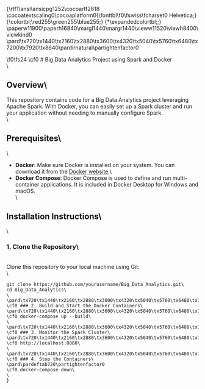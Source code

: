 {\rtf1\ansi\ansicpg1252\cocoartf2818
\cocoatextscaling0\cocoaplatform0{\fonttbl\f0\fswiss\fcharset0 Helvetica;}
{\colortbl;\red255\green255\blue255;}
{\*\expandedcolortbl;;}
\paperw11900\paperh16840\margl1440\margr1440\vieww11520\viewh8400\viewkind0
\pard\tx720\tx1440\tx2160\tx2880\tx3600\tx4320\tx5040\tx5760\tx6480\tx7200\tx7920\tx8640\pardirnatural\partightenfactor0

\f0\fs24 \cf0 # Big Data Analytics Project using Spark and Docker\
\
## Overview\
This repository contains code for a Big Data Analytics project leveraging Apache Spark. With Docker, you can easily set up a Spark cluster and run your application without needing to manually configure Spark.\
\
## Prerequisites\
\
- **Docker**: Make sure Docker is installed on your system. You can download it from the [Docker website](https://www.docker.com/get-started).\
- **Docker Compose**: Docker Compose is used to define and run multi-container applications. It is included in Docker Desktop for Windows and macOS.\
\
## Installation Instructions\
\
### 1. Clone the Repository\
\
Clone this repository to your local machine using Git:\
\
```bash\
git clone https://github.com/yourusername/Big_Data_Analytics.git\
cd Big_Data_Analytics\
\
\pard\tx720\tx1440\tx2160\tx2880\tx3600\tx4320\tx5040\tx5760\tx6480\tx7200\tx7920\tx8640\pardirnatural\partightenfactor0
\cf0 ### 2. Build and Start the Docker Containers\
\pard\tx720\tx1440\tx2160\tx2880\tx3600\tx4320\tx5040\tx5760\tx6480\tx7200\tx7920\tx8640\pardirnatural\partightenfactor0
\cf0 docker-compose up --build\
\
\pard\tx720\tx1440\tx2160\tx2880\tx3600\tx4320\tx5040\tx5760\tx6480\tx7200\tx7920\tx8640\pardirnatural\partightenfactor0
\cf0 ### 3. Monitor the Spark Cluster\
\pard\tx720\tx1440\tx2160\tx2880\tx3600\tx4320\tx5040\tx5760\tx6480\tx7200\tx7920\tx8640\pardirnatural\partightenfactor0
\cf0 http://localhost:8080\
\
\pard\tx720\tx1440\tx2160\tx2880\tx3600\tx4320\tx5040\tx5760\tx6480\tx7200\tx7920\tx8640\pardirnatural\partightenfactor0
\cf0 ### 4. Stop the Containers\
\pard\pardeftab720\partightenfactor0
\cf0 docker-compose down\
\
}